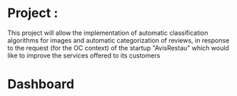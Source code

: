 # Project :

This project will allow the implementation of automatic classification algorithms for images and automatic categorization of reviews, in response to the request (for the OC context) of the startup "AvisRestau" which would like to improve the services offered to its customers

# Dashboard

